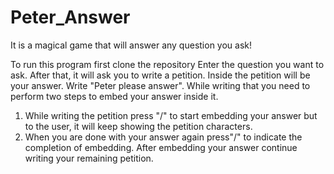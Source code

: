 # Peter_Answer
It is a magical game that will answer any question you ask!

To run this program first clone the repository
Enter the question you want to ask.
After that, it will ask you to write a petition. Inside the petition will be your answer.
Write "Peter please answer". While writing that you need to perform two steps to embed your answer inside it. 
1. While writing the petition press "/" to start embedding your answer but to the user, it will keep showing the petition characters.
2. When you are done with your answer again press"/" to indicate the completion of embedding.
After embedding your answer continue writing your remaining petition.
